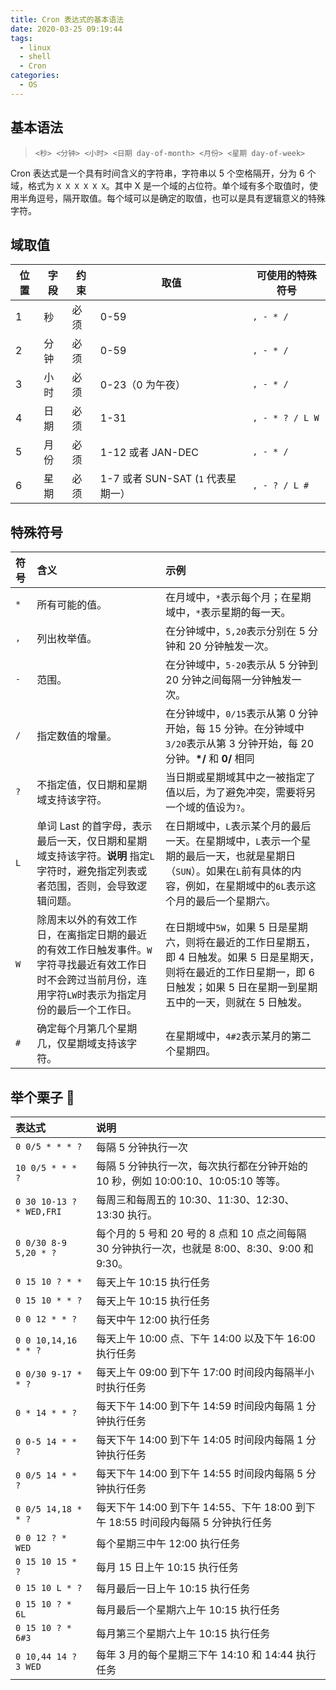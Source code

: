 ```yaml
---
title: Cron 表达式的基本语法
date: 2020-03-25 09:19:44
tags:
  - linux
  - shell
  - Cron
categories:
  - OS
---
```


## 基本语法

> `<秒> <分钟> <小时> <日期 day-of-month> <月份> <星期 day-of-week>`

Cron 表达式是一个具有时间含义的字符串，字符串以 5 个空格隔开，分为 6 个域，格式为 `X X X X X X`。其中 X 是一个域的占位符。单个域有多个取值时，使用半角逗号，隔开取值。每个域可以是确定的取值，也可以是具有逻辑意义的特殊字符。

<!--more-->

## 域取值

| 位置 | 字段 | 约束 | 取值                               | 可使用的特殊符号 |
| ---- | ---- | ---- | ---------------------------------- | ---------------- |
| 1    | 秒   | 必须 | 0-59                               | `, - * /`        |
| 2    | 分钟 | 必须 | 0-59                               | `, - * /`        |
| 3    | 小时 | 必须 | 0-23（0 为午夜）                   | `, - * /`        |
| 4    | 日期 | 必须 | 1-31                               | `, - * ? / L W`  |
| 5    | 月份 | 必须 | 1-12 或者 JAN-DEC                  | `, - * /`        |
| 6    | 星期 | 必须 | 1-7 或者 SUN-SAT (`1` 代表星期一） | `, - ? / L #`    |

## 特殊符号

| 符号 | 含义                                                                                                                                                        | 示例                                                                                                                                                                                     |
| :--- | :---------------------------------------------------------------------------------------------------------------------------------------------------------- | :--------------------------------------------------------------------------------------------------------------------------------------------------------------------------------------- |
| `*`  | 所有可能的值。                                                                                                                                              | 在月域中，`*`表示每个月；在星期域中，`*`表示星期的每一天。                                                                                                                               |
| `,`  | 列出枚举值。                                                                                                                                                | 在分钟域中，`5,20`表示分别在 5 分钟和 20 分钟触发一次。                                                                                                                                  |
| `-`  | 范围。                                                                                                                                                      | 在分钟域中，`5-20`表示从 5 分钟到 20 分钟之间每隔一分钟触发一次。                                                                                                                        |
| `/`  | 指定数值的增量。                                                                                                                                            | 在分钟域中，`0/15`表示从第 0 分钟开始，每 15 分钟。在分钟域中`3/20`表示从第 3 分钟开始，每 20 分钟。**\*/** 和 **0/** 相同                                                               |
| `?`  | 不指定值，仅日期和星期域支持该字符。                                                                                                                        | 当日期或星期域其中之一被指定了值以后，为了避免冲突，需要将另一个域的值设为`?`。                                                                                                          |
| `L`  | 单词 Last 的首字母，表示最后一天，仅日期和星期域支持该字符。**说明** 指定`L`字符时，避免指定列表或者范围，否则，会导致逻辑问题。                            | 在日期域中，`L`表示某个月的最后一天。在星期域中，`L`表示一个星期的最后一天，也就是星期日（`SUN`）。如果在`L`前有具体的内容，例如，在星期域中的`6L`表示这个月的最后一个星期六。           |
| `W`  | 除周末以外的有效工作日，在离指定日期的最近的有效工作日触发事件。`W`字符寻找最近有效工作日时不会跨过当前月份，连用字符`LW`时表示为指定月份的最后一个工作日。 | 在日期域中`5W`，如果 5 日是星期六，则将在最近的工作日星期五，即 4 日触发。如果 5 日是星期天，则将在最近的工作日星期一，即 6 日触发；如果 5 日在星期一到星期五中的一天，则就在 5 日触发。 |
| `#`  | 确定每个月第几个星期几，仅星期域支持该字符。                                                                                                                | 在星期域中，`4#2`表示某月的第二个星期四。                                                                                                                                                |

## 举个栗子 🌰

| 表达式                   | 说明                                                                                            |
| :----------------------- | :---------------------------------------------------------------------------------------------- |
| `0 0/5 * * * ?`          | 每隔 5 分钟执行一次                                                                             |
| `10 0/5 * * * ?`         | 每隔 5 分钟执行一次，每次执行都在分钟开始的 10 秒，例如 10:00:10、10:05:10 等等。               |
| `0 30 10-13 ? * WED,FRI` | 每周三和每周五的 10:30、11:30、12:30、13:30 执行。                                              |
| `0 0/30 8-9 5,20 * ?`    | 每个月的 5 号和 20 号的 8 点和 10 点之间每隔 30 分钟执行一次，也就是 8:00、8:30、9:00 和 9:30。 |
| `0 15 10 ? * *`          | 每天上午 10:15 执行任务                                                                         |
| `0 15 10 * * ?`          | 每天上午 10:15 执行任务                                                                         |
| `0 0 12 * * ?`           | 每天中午 12:00 执行任务                                                                         |
| `0 0 10,14,16 * * ?`     | 每天上午 10:00 点、下午 14:00 以及下午 16:00 执行任务                                           |
| `0 0/30 9-17 * * ?`      | 每天上午 09:00 到下午 17:00 时间段内每隔半小时执行任务                                          |
| `0 * 14 * * ?`           | 每天下午 14:00 到下午 14:59 时间段内每隔 1 分钟执行任务                                         |
| `0 0-5 14 * * ?`         | 每天下午 14:00 到下午 14:05 时间段内每隔 1 分钟执行任务                                         |
| `0 0/5 14 * * ?`         | 每天下午 14:00 到下午 14:55 时间段内每隔 5 分钟执行任务                                         |
| `0 0/5 14,18 * * ?`      | 每天下午 14:00 到下午 14:55、下午 18:00 到下午 18:55 时间段内每隔 5 分钟执行任务                |
| `0 0 12 ? * WED`         | 每个星期三中午 12:00 执行任务                                                                   |
| `0 15 10 15 * ?`         | 每月 15 日上午 10:15 执行任务                                                                   |
| `0 15 10 L * ?`          | 每月最后一日上午 10:15 执行任务                                                                 |
| `0 15 10 ? * 6L`         | 每月最后一个星期六上午 10:15 执行任务                                                           |
| `0 15 10 ? * 6#3`        | 每月第三个星期六上午 10:15 执行任务                                                             |
| `0 10,44 14 ? 3 WED`     | 每年 3 月的每个星期三下午 14:10 和 14:44 执行任务                                               |
